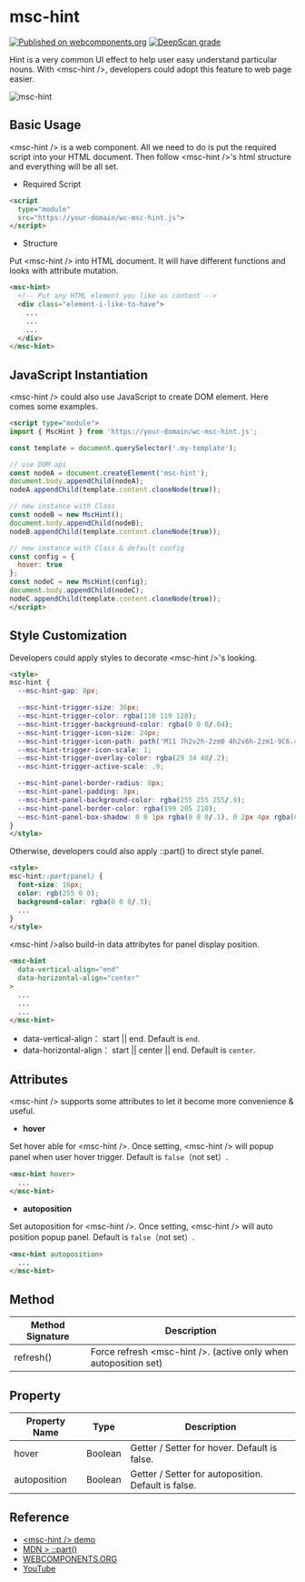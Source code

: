 # msc-hint

[![Published on webcomponents.org](https://img.shields.io/badge/webcomponents.org-published-blue.svg)](https://www.webcomponents.org/element/msc-hint) [![DeepScan grade](https://deepscan.io/api/teams/16372/projects/26354/branches/836448/badge/grade.svg)](https://deepscan.io/dashboard#view=project&tid=16372&pid=26354&bid=836448)

Hint is a very common UI effect to help user easy understand particular nouns. With &lt;msc-hint />, developers could adopt this feature to web page easier.

![msc-hint](https://github.com/meistudioli/msc-hint/assets/10822546/3d71761b-675a-4ac8-9af2-f0edd8cc370d)

## Basic Usage

&lt;msc-hint /> is a web component. All we need to do is put the required script into your HTML document. Then follow &lt;msc-hint />'s html structure and everything will be all set.

- Required Script

```html
<script
  type="module"
  src="https://your-domain/wc-msc-hint.js">        
</script>
```

- Structure

Put &lt;msc-hint /> into HTML document. It will have different functions and looks with attribute mutation.

```html
<msc-hint>
  <!-- Put any HTML element you like as content -->
  <div class="element-i-like-to-have">
    ...
    ...
    ...
  </div>
</msc-hint>
```

## JavaScript Instantiation

&lt;msc-hint /> could also use JavaScript to create DOM element. Here comes some examples.

```html
<script type="module">
import { MscHint } from 'https://your-domain/wc-msc-hint.js';

const template = document.querySelector('.my-template');

// use DOM api
const nodeA = document.createElement('msc-hint');
document.body.appendChild(nodeA);
nodeA.appendChild(template.content.cloneNode(true));

// new instance with Class
const nodeB = new MscHint();
document.body.appendChild(nodeB);
nodeB.appendChild(template.content.cloneNode(true));

// new instance with Class & default config
const config = {
  hover: true
};
const nodeC = new MscHint(config);
document.body.appendChild(nodeC);
nodeC.appendChild(template.content.cloneNode(true));
</script>
```

## Style Customization

Developers could apply styles to decorate &lt;msc-hint />'s looking.

```html
<style>
msc-hint {
  --msc-hint-gap: 8px;

  --msc-hint-trigger-size: 36px;
  --msc-hint-trigger-color: rgba(110 119 128);
  --msc-hint-trigger-background-color: rgba(0 0 0/.04);
  --msc-hint-trigger-icon-size: 24px;
  --msc-hint-trigger-icon-path: path('M11 7h2v2h-2zm0 4h2v6h-2zm1-9C6.48 2 2 6.48 2 12s4.48 10 10 10 10-4.48 10-10S17.52 2 12 2zm0 18c-4.41 0-8-3.59-8-8s3.59-8 8-8 8 3.59 8 8-3.59 8-8 8z');
  --msc-hint-trigger-icon-scale: 1;
  --msc-hint-trigger-overlay-color: rgba(29 34 40/.2);
  --msc-hint-trigger-active-scale: .9;

  --msc-hint-panel-border-radius: 8px;
  --msc-hint-panel-padding: 8px;
  --msc-hint-panel-background-color: rgba(255 255 255/.9);
  --msc-hint-panel-border-color: rgba(199 205 210);
  --msc-hint-panel-box-shadow: 0 0 1px rgba(0 0 0/.1), 0 2px 4px rgba(0 0 0/ .08);
}
</style>
```

Otherwise, developers could also apply ::part() to direct style panel.

```html
<style>
msc-hint::part(panel) {
  font-size: 16px;
  color: rgb(255 0 0);
  background-color: rgba(0 0 0/.3);
  ...
}
</style>
```

&lt;msc-hint />also build-in data attribytes for panel display position.

```html
<msc-hint
  data-vertical-align="end"
  data-horizontal-align="center"
>
  ...
  ...
  ...
</msc-hint>
```

- data-vertical-align： start || end. Default is `end`.
- data-horizontal-align： start || center || end. Default is `center`.

## Attributes

&lt;msc-hint /> supports some attributes to let it become more convenience & useful.

- **hover**

Set hover able for &lt;msc-hint />. Once setting, &lt;msc-hint /> will popup panel when user hover trigger. Default is `false`（not set）.

```html
<msc-hint hover>
  ...
</msc-hint>
```

- **autoposition**

Set autoposition for &lt;msc-hint />. Once setting, &lt;msc-hint /> will auto position popup panel. Default is `false`（not set）.

```html
<msc-hint autoposition>
  ...
</msc-hint>
```

## Method

| Method Signature | Description |
| ----------- | ----------- |
| refresh() | Force refresh &lt;msc-hint />. (active only when autoposition set) |

## Property

| Property Name | Type | Description |
| ----------- | ----------- | ----------- |
| hover | Boolean | Getter / Setter for hover. Default is false. |
| autoposition | Boolean | Getter / Setter for autoposition. Default is false. |


## Reference
- [&lt;msc-hint /> demo](https://blog.lalacube.com/mei/webComponent_msc-hint.html)
- [MDN > ::part()](https://developer.mozilla.org/en-US/docs/Web/CSS/::part)
- [WEBCOMPONENTS.ORG](https://www.webcomponents.org/element/msc-hint)
- [YouTube](https://youtu.be/N9pSjB1INxU)
